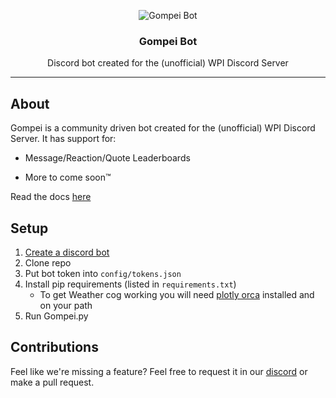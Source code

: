 <p align="center">
	<img src="assets/gompei.png" alt="Gompei Bot">
</p>

<h3 align="center">Gompei Bot</h3>
<p align="center">Discord bot created for the (unofficial) WPI Discord Server<p>

---

## About
Gompei is a community driven bot created for the (unofficial) WPI Discord Server. It has support for:

* Message/Reaction/Quote Leaderboards

* More to come soon™

Read the docs [here](https://samuelcurrid.github.io/Gompei-Bot/documentation.html)

## Setup
1. [Create a discord bot](https://github.com/reactiflux/discord-irc/wiki/Creating-a-discord-bot-&-getting-a-token)
2. Clone repo
3. Put bot token into `config/tokens.json`
4. Install pip requirements (listed in `requirements.txt`)
    - To get Weather cog working you will need [plotly orca](https://github.com/plotly/orca) installed and on your path
5. Run Gompei.py

## Contributions
Feel like we're missing a feature? Feel free to request it in our [discord](https://www.discord.gg/zN7UPWN) or make a pull request.